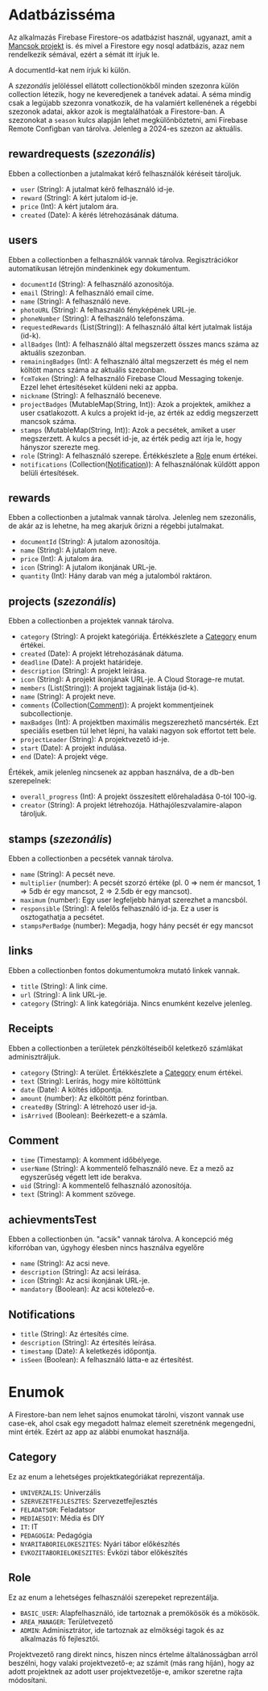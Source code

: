 # Adatbázisséma

Az alkalmazás Firebase Firestore-os adatbázist használ, ugyanazt, amit
a [Mancsok projekt](https://github.com/mok-it/mancsok/) is. és
mivel a Firestore egy nosql adatbázis, azaz nem rendelkezik sémával,
ezért a sémát itt írjuk le.

A documentId-kat nem írjuk ki külön.

A *szezonális* jelöléssel ellátott collectionökből minden szezonra külön collection létezik, hogy ne keveredjenek a tanévek adatai. A séma mindig csak a legújabb szezonra vonatkozik, de ha valamiért kellenének a régebbi szezonok adatai, akkor azok is megtalálhatóak a Firestore-ban. A szezonokat a `season` kulcs alapján lehet megkülönböztetni, ami Firebase Remote Configban van tárolva. Jelenleg a 2024-es szezon az aktuális.

## rewardrequests (*szezonális*)

Ebben a collectionben a jutalmakat kérő felhasználók kéréseit tároljuk.

- `user` (String): A jutalmat kérő felhasználó id-je.
- `reward` (String): A kért jutalom id-je.
- `price` (Int): A kért jutalom ára.
- `created` (Date): A kérés létrehozásának dátuma.

## users

Ebben a collectionben a felhasználók vannak tárolva. Regisztrációkor automatikusan létrejön mindenkinek egy dokumentum.

- `documentId` (String): A felhasználó azonosítója.
- `email` (String): A felhasználó email címe.
- `name` (String): A felhasználó neve.
- `photoURL` (String): A felhasználó fényképének URL-je.
- `phoneNumber` (String): A felhasználó telefonszáma.
- `requestedRewards` (List(String)): A felhasználó által kért jutalmak listája (id-k).
- `allBadges` (Int): A felhasználó által megszerzett összes mancs száma az aktuális szezonban.
- `remainingBadges` (Int): A felhasználó által megszerzett és még el nem költött mancs száma az aktuális szezonban.
- `fcmToken` (String): A felhasználó Firebase Cloud Messaging tokenje. Ezzel lehet értesítéseket küldeni neki az appba.
- `nickname` (String): A felhasználó beceneve.
- `projectBadges` (MutableMap(String, Int)): Azok a projektek, amikhez a user csatlakozott. A kulcs a projekt id-je, az érték az eddig megszerzett mancsok száma.
- `stamps` (MutableMap(String, Int)): Azok a pecsétek, amiket a user megszerzett. A kulcs a pecsét id-je, az érték pedig azt írja le, hogy hányszor szerezte meg.
- `role` (String): A felhasználó szerepe. Értékkészlete a [Role](#role) enum értékei.
- `notifications` (Collection([Notification](#notifications))): A felhasználónak küldött appon belüli értesítések.

## rewards

Ebben a collectionben a jutalmak vannak tárolva. Jelenleg nem szezonális, de akár az is lehetne, ha meg akarjuk őrizni a régebbi jutalmakat.

- `documentId` (String): A jutalom azonosítója.
- `name` (String): A jutalom neve.
- `price` (Int): A jutalom ára.
- `icon` (String): A jutalom ikonjának URL-je.
- `quantity` (Int): Hány darab van még a jutalomból raktáron.

## projects (*szezonális*)

Ebben a collectionben a projektek vannak tárolva.

- `category` (String): A projekt kategóriája. Értékkészlete a [Category](#category) enum értékei.
- `created` (Date): A projekt létrehozásának dátuma.
- `deadline` (Date): A projekt határideje.
- `description` (String): A projekt leírása.
- `icon` (String): A projekt ikonjának URL-je. A Cloud Storage-re mutat.
- `members` (List(String)): A projekt tagjainak listája (id-k).
- `name` (String): A projekt neve.
- `comments` (Collection([Comment](#comment))): A projekt kommentjeinek subcollectionje.
- `maxBadges` (Int): A projektben maximális megszerezhető mancsérték. Ezt speciális esetben túl lehet lépni, ha valaki nagyon sok effortot tett bele.
- `projectLeader` (String): A projektvezető id-je.
- `start` (Date): A projekt indulása.
- `end` (Date): A projekt vége.

Értékek, amik jelenleg nincsenek az appban használva, de a db-ben szerepelnek:
- `overall_progress` (Int): A projekt összesített előrehaladása 0-tól 100-ig. 
- `creator` (String): A projekt létrehozója. Háthajóleszvalamire-alapon tároljuk.

## stamps (*szezonális*)

Ebben a collectionben a pecsétek vannak tárolva.

- `name` (String): A pecsét neve.
- `multiplier` (number): A pecsét szorzó értéke (pl. 0 => nem ér mancsot, 1 => 5db ér egy mancsot, 2 => 2.5db ér egy mancsot).
- `maximum` (number): Egy user legfeljebb hányat szerezhet a mancsból.
- `responsible` (String): A felelős felhasználó id-ja. Ez a user is osztogathatja a pecsétet.
- `stampsPerBadge` (number): Megadja, hogy hány pecsét ér egy mancsot

## links

Ebben a collectionben fontos dokumentumokra mutató linkek vannak.

- `title` (String): A link címe.
- `url` (String): A link URL-je.
- `category` (String): A link kategóriája. Nincs enumként kezelve jelenleg.

## Receipts

Ebben a collectionben a területek pénzköltéseiből keletkező számlákat adminisztráljuk.

- `category` (String): A terület. Értékkészlete a [Category](#category) enum értékei.
- `text` (String): Lerírás, hogy mire költöttünk
- `date` (Date): A költés időpontja.
- `amount` (number): Az elköltött pénz forintban.
- `createdBy` (String): A létrehozó user id-ja.
- `isArrived` (Boolean): Beérkezett-e a számla.

## Comment

- `time` (Timestamp): A komment időbélyege.
- `userName` (String): A kommentelő felhasználó neve. Ez a mező az egyszerűség végett lett ide berakva. 
- `uid` (String): A kommentelő felhasználó azonosítója.
- `text` (String): A komment szövege.

## achievmentsTest

Ebben a collectionben ún. "acsik" vannak tárolva. A koncepció még kiforróban van, úgyhogy élesben nincs használva egyelőre

- `name` (String): Az acsi neve.
- `description` (String): Az acsi leírása.
- `icon` (String): Az acsi ikonjának URL-je.
- `mandatory` (Boolean): Az acsi kötelező-e.

## Notifications

- `title` (String): Az értesítés címe.
- `description` (String): Az értesítés leírása.
- `timestamp` (Date): A keletkezés időpontja.
- `isSeen` (Boolean): A felhasználó látta-e az értesítést.

# Enumok
A Firestore-ban nem lehet sajnos enumokat tárolni, viszont vannak use case-ek, ahol csak egy megadott halmaz elemeit szeretnénk megengedni, mint érték. Ezért az app az alábbi enumokat használja.

## Category

Ez az enum a lehetséges projektkategóriákat reprezentálja.

- `UNIVERZALIS`: Univerzális
- `SZERVEZETFEJLESZTES`: Szervezetfejlesztés
- `FELADATSOR`: Feladatsor
- `MEDIAESDIY`: Média és DIY
- `IT`: IT
- `PEDAGOGIA`: Pedagógia
- `NYARITABORIELOKESZITES`: Nyári tábor előkészítés
- `EVKOZITABORIELOKESZITES`: Évközi tábor előkészítés

## Role

Ez az enum a lehetséges felhasználói szerepeket reprezentálja.

- `BASIC_USER`: Alapfelhasználó, ide tartoznak a premökösök és a mökösök.
- `AREA_MANAGER`: Területvezető
- `ADMIN`: Adminisztrátor, ide tartoznak az elmökségi tagok és az alkalmazás fő fejlesztői.

Projektvezető rang direkt nincs, hiszen nincs értelme általánosságban arról beszélni, hogy valaki projektvezető-e; az számít (más rang híján), hogy az adott projektnek az adott user projektvezetője-e, amikor szeretne rajta módosítani.
